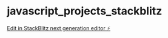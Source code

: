 # javascript_projects_stackblitz

[Edit in StackBlitz next generation editor ⚡️](https://stackblitz.com/~/github.com/VaibhavBadhani/javascript_projects_stackblitz)